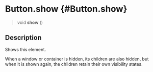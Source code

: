 Button.show {#Button.show}
===========

> void **show** ()

Description
-----------

Shows this element.

When a window or container is hidden, its children are also hidden, but
when it is shown again, the children retain their own visibility states.
